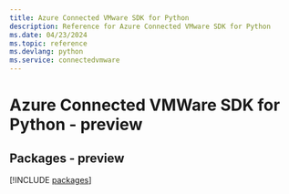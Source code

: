 ```yaml
---
title: Azure Connected VMware SDK for Python
description: Reference for Azure Connected VMware SDK for Python
ms.date: 04/23/2024
ms.topic: reference
ms.devlang: python
ms.service: connectedvmware
---
```

# Azure Connected VMWare SDK for Python - preview
## Packages - preview
[!INCLUDE [packages](connected-vmware-index.md)]